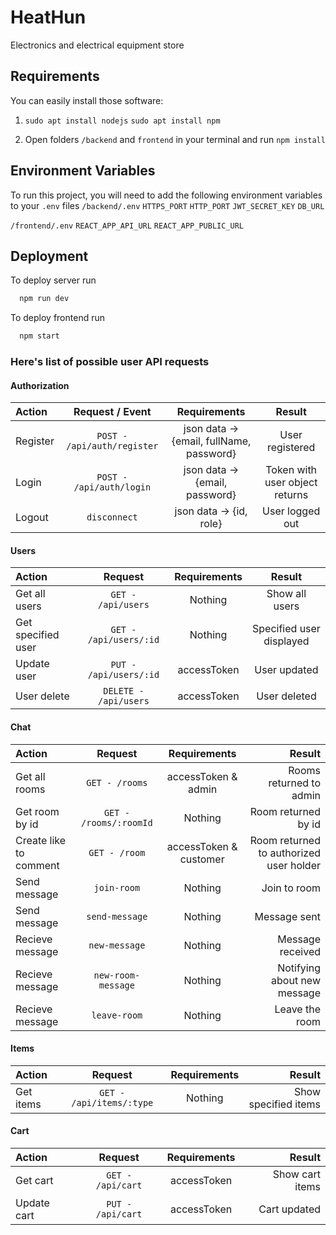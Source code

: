 
# HeatHun

Electronics and electrical equipment store

## Requirements

You can easily install those software:

1. `sudo apt install nodejs`
`sudo apt install npm`

2. Open folders `/backend` and `frontend` in your terminal and run `npm install`

## Environment Variables

To run this project, you will need to add the following environment variables to your `.env` files
`/backend/.env`
`HTTPS_PORT`
`HTTP_PORT`
`JWT_SECRET_KEY`
`DB_URL`

`/frontend/.env`
`REACT_APP_API_URL`
`REACT_APP_PUBLIC_URL`
## Deployment

To deploy server run
```bash
  npm run dev
```
To deploy frontend run
```bash
  npm start
```

### Here's list of possible user API requests

#### Authorization

| Action | Request / Event | Requirements | Result |
| :- | :-: | :-: | :-: | 
| Register |`POST - /api/auth/register` |json data -> {email, fullName, password} | User registered |
| Login |`POST - /api/auth/login`| json data -> {email, password} | Token with user object returns |
| Logout |`disconnect`| json data -> {id, role} | User logged out |

#### Users

| Action | Request | Requirements | Result |
| :- | :-: | :-: | :-: | 
| Get all users |`GET - /api/users`| Nothing | Show all users |
| Get specified user |`GET - /api/users/:id`| Nothing | Specified user displayed |
| Update user |`PUT - /api/users/:id`| accessToken | User updated |
| User delete |`DELETE - /api/users`| accessToken | User deleted |

#### Chat

| Action | Request | Requirements | Result |
| :- | :-: | :-: | -:| 
|Get all rooms|`GET - /rooms`|accessToken & admin|Rooms returned to admin|
|Get room by id|`GET - /rooms/:roomId`|Nothing|Room returned by id|
|Create like to comment|`GET - /room`|accessToken & customer|Room returned to authorized user holder|
|Send message|`join-room`|Nothing|Join to room|
|Send message|`send-message`|Nothing|Message sent|
|Recieve message|`new-message`|Nothing|Message received|
|Recieve message|`new-room-message`|Nothing|Notifying about new message|
|Recieve message|`leave-room`|Nothing|Leave the room|


#### Items

| Action | Request | Requirements | Result |
| :- | :-: | :-: | -:| 
|Get items|`GET - /api/items/:type`|Nothing|Show specified items |

#### Cart

| Action | Request | Requirements | Result |
| :- | :-: | :-: | -:| 
|Get cart|`GET - /api/cart`|accessToken|Show cart items|
|Update cart|`PUT - /api/cart`|accessToken|Cart updated|
